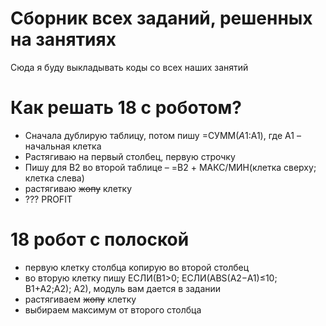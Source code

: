 # Сборник всех заданий, решенных на занятиях
Сюда я буду выкладывать коды со всех наших занятий

# Как решать 18 с роботом?
* Сначала дублирую таблицу, потом пишу =СУММ($A$1:A1), где A1 – начальная клетка
* Растягиваю на первый столбец, первую строчку
* Пишу для B2 во второй таблице – =B2 + МАКС/МИН(клетка сверху; клетка слева)
* растягиваю ~~жопу~~ клетку 
* ??? PROFIT

# 18 робот с полоской
* первую клетку столбца копирую во второй столбец
* во вторую клетку пишу ЕСЛИ(B1>0; ЕСЛИ(ABS(A2−A1)≤10; B1+A2;A2); A2), модуль вам дается в задании
* растягиваем ~~жопу~~ клетку
* выбираем максимум от второго столбца
